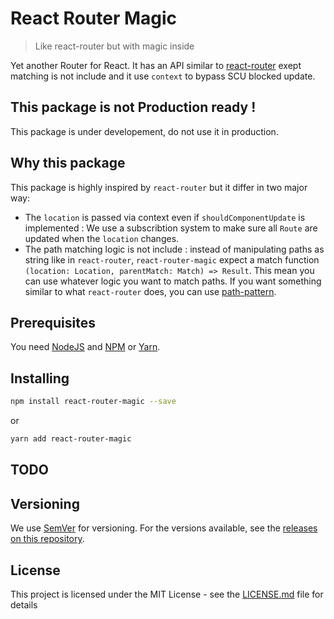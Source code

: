 # React Router Magic
> Like react-router but with magic inside

Yet another Router for React. It has an API similar to [react-router](https://github.com/ReactTraining/react-router) exept matching is not include and it use `context` to bypass SCU blocked update.

## This package is not Production ready !

This package is under developement, do not use it in production. 

## Why this package

This package is highly inspired by `react-router` but it differ in two major way:
- The `location` is passed via context even if `shouldComponentUpdate` is implemented : We use a subscribtion system to make sure all `Route` are updated when the `location` changes.
- The path matching logic is not include : instead of manipulating paths as string like in `react-router`, `react-router-magic` expect a match function  `(location: Location, parentMatch: Match) => Result`. This mean you can use whatever logic you want to match paths. If you want something similar to what `react-router` does, you can use [path-pattern](https://github.com/Realytics/path-pattern).

## Prerequisites

You need [NodeJS](https://nodejs.org/en/) and [NPM](https://www.npmjs.com/) or [Yarn](https://yarnpkg.com/en/).

## Installing

```bash
npm install react-router-magic --save
```

or

```bash
yarn add react-router-magic
```

## TODO

## Versioning

We use [SemVer](http://semver.org/) for versioning. For the versions available, see the [releases on this repository](https://github.com/Realytics/path-pattern/releases). 

## License

This project is licensed under the MIT License - see the [LICENSE.md](LICENSE.md) file for details